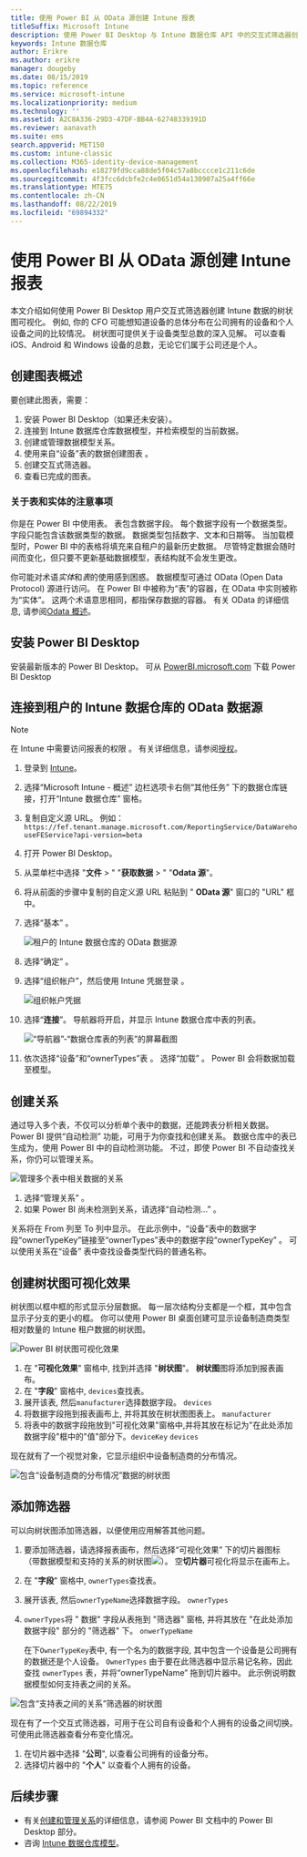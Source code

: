 ```yaml
---
title: 使用 Power BI 从 OData 源创建 Intune 报表
titleSuffix: Microsoft Intune
description: 使用 Power BI Desktop 与 Intune 数据仓库 API 中的交互式筛选器创建树状图可视化效果。
keywords: Intune 数据仓库
author: Erikre
ms.author: erikre
manager: dougeby
ms.date: 08/15/2019
ms.topic: reference
ms.service: microsoft-intune
ms.localizationpriority: medium
ms.technology: ''
ms.assetid: A2C8A336-29D3-47DF-BB4A-62748339391D
ms.reviewer: aanavath
ms.suite: ems
search.appverid: MET150
ms.custom: intune-classic
ms.collection: M365-identity-device-management
ms.openlocfilehash: e18279fd9cca88de5f04c57a8bcccce1c211c6de
ms.sourcegitcommit: 4f3fcc6dcbfe2c4e0651d54a130907a25a4ff66e
ms.translationtype: MTE75
ms.contentlocale: zh-CN
ms.lasthandoff: 08/22/2019
ms.locfileid: "69894332"
---
```

# <a name="create-an-intune-report-from-the-odata-feed-with-power-bi"></a>使用 Power BI 从 OData 源创建 Intune 报表

本文介绍如何使用 Power BI Desktop 用户交互式筛选器创建 Intune 数据的树状图可视化。 例如, 你的 CFO 可能想知道设备的总体分布在公司拥有的设备和个人设备之间的比较情况。 树状图可提供关于设备类型总数的深入见解。 可以查看 iOS、Android 和 Windows 设备的总数，无论它们属于公司还是个人。

## <a name="overview-of-creating-the-chart"></a>创建图表概述

要创建此图表，需要：
1. 安装 Power BI Desktop（如果还未安装）。
2. 连接到 Intune 数据库仓库数据模型，并检索模型的当前数据。
3. 创建或管理数据模型关系。
4. 使用来自“设备”表的数据创建图表  。
5. 创建交互式筛选器。
6. 查看已完成的图表。

### <a name="a-note-about-tables-and-entities"></a>关于表和实体的注意事项

你是在 Power BI 中使用表。 表包含数据字段。 每个数据字段有一个数据类型。 字段只能包含该数据类型的数据。 数据类型包括数字、文本和日期等。 当加载模型时，Power BI 中的表格将填充来自租户的最新历史数据。 尽管特定数据会随时间而变化，但只要不更新基础数据模型，表结构就不会发生更改。

你可能对术语*实体*和*表*的使用感到困惑。 数据模型可通过 OData (Open Data Protocol) 源进行访问。 在 Power BI 中被称为“表”的容器，在 OData 中实则被称为“实体”。 这两个术语意思相同，都指保存数据的容器。 有关 OData 的详细信息, 请参阅[Odata 概述](/odata/overview)。

## <a name="install-power-bi-desktop"></a>安装 Power BI Desktop

安装最新版本的 Power BI Desktop。 可从 [PowerBI.microsoft.com](https://powerbi.microsoft.com/desktop) 下载 Power BI Desktop

## <a name="connect-to-the-odata-feed-for-the-intune-data-warehouse-for-your-tenant"></a>连接到租户的 Intune 数据仓库的 OData 数据源

> [!Note]  
> 在 Intune 中需要访问报表的权限  。 有关详细信息，请参阅[授权](reports-api-url.md)。

1. 登录到 [Intune](https://go.microsoft.com/fwlink/?linkid=2090973)。
2. 选择“Microsoft Intune - 概述”  边栏选项卡右侧“其他任务”  下的数据仓库链接，打开“Intune 数据仓库”  窗格。
3. 复制自定义源 URL。 例如：`https://fef.tenant.manage.microsoft.com/ReportingService/DataWarehouseFEService?api-version=beta`
4. 打开 Power BI Desktop。
5. 从菜单栏中选择 "**文件** > " "**获取数据** > " "**Odata 源**"。
6. 将从前面的步骤中复制的自定义源 URL 粘贴到 " **OData 源**" 窗口的 "URL" 框中。
7. 选择“基本”  。

    ![租户的 Intune 数据仓库的 OData 数据源](media/reports-create-01-odatafeed.png)

8. 选择“确定”  。
9. 选择“组织帐户”，然后使用 Intune 凭据登录  。

    ![组织帐户凭据](media/reports-create-02-org-account.png)

10. 选择“**连接**”。 导航器将开启，并显示 Intune 数据仓库中表的列表。

    ![“导航器”-“数据仓库表的列表”的屏幕截图](media/reports-create-02-loadentities.png)

11. 依次选择“设备”和“ownerTypes”表   。  选择“加载”  。 Power BI 会将数据加载至模型。

## <a name="create-a-relationship"></a>创建关系

通过导入多个表，不仅可以分析单个表中的数据，还能跨表分析相关数据。 Power BI 提供“自动检测”  功能，可用于为你查找和创建关系。 数据仓库中的表已生成为，使用 Power BI 中的自动检测功能。 不过，即使 Power BI 不自动查找关系，你仍可以管理关系。

![管理多个表中相关数据的关系](media/reports-create-03-managerelationships.png)

1. 选择“管理关系”  。
2. 如果 Power BI 尚未检测到关系，请选择“自动检测...”  。

关系将在 From 列至 To 列中显示。 在此示例中，“设备”表中的数据字段“ownerTypeKey”链接至“ownerTypes”表中的数据字段“ownerTypeKey”     。 可以使用关系在“设备”  表中查找设备类型代码的普通名称。

## <a name="create-a-treemap-visualization"></a>创建树状图可视化效果

树状图以框中框的形式显示分层数据。 每一层次结构分支都是一个框，其中包含显示子分支的更小的框。 你可以使用 Power BI 桌面创建可显示设备制造商类型相对数量的 Intune 租户数据的树状图。

![Power BI 树状图可视化效果](media/reports-create-03-treemap.png)

1. 在 "**可视化效果**" 窗格中, 找到并选择 "**树状图**"。 **树状图**图将添加到报表画布。
2. 在 "**字段**" 窗格中, `devices`查找表。
3. 展开该表, 然后`manufacturer`选择数据字段。 `devices`
4. 将数据字段拖到报表画布上, 并将其放在树状图图表上。  `manufacturer`
5.    将表中的数据字段拖放到"可视化效果"窗格中,并将其放在标记为"在此处添加数据字段"框中的"值"部分下。`deviceKey` `devices`  

现在就有了一个视觉对象，它显示组织中设备制造商的分布情况。

![包含“设备制造商的分布情况”数据的树状图](media/reports-create-06-treemapwdata.png)

## <a name="add-a-filter"></a>添加筛选器

可以向树状图添加筛选器，以便使用应用解答其他问题。

1. 要添加筛选器，请选择报表画布，然后选择“可视化效果”  下的切片器图标  （带数据模型和支持的关系的树状图![](media/reports-create-slicer.png)）。 空**切片器**可视化将显示在画布上。
2. 在 "**字段**" 窗格中, `ownerTypes`查找表。
3. 展开该表, 然后`ownerTypeName`选择数据字段。 `ownerTypes`
4. `ownerTypes`将 "    数据" 字段从表拖到 "筛选器" 窗格, 并将其放在 "在此处添加数据字段" 部分的 "筛选器" 下。 `onwerTypeName`  

   在下`OwnerTypeKey`表中, 有一个名为的数据字段, 其中包含一个设备是公司拥有的数据还是个人设备。 `OwnerTypes` 由于要在此筛选器中显示易记名称，因此查找 `ownerTypes` 表，并将“ownerTypeName”  拖到切片器中。 此示例说明数据模型如何支持表之间的关系。

![包含“支持表之间的关系”筛选器的树状图](media/reports-create-08_ownertype.png)

现在有了一个交互式筛选器，可用于在公司自有设备和个人拥有的设备之间切换。 可使用此筛选器查看分布变化情况。

1. 在切片器中选择 "**公司**", 以查看公司拥有的设备分布。
2. 选择切片器中的 "**个人**" 以查看个人拥有的设备。

## <a name="next-steps"></a>后续步骤

- 有关[创建和管理关系](https://powerbi.microsoft.com/documentation/powerbi-desktop-create-and-manage-relationships/)的详细信息，请参阅 Power BI 文档中的 Power BI Desktop 部分。
- 咨询 [Intune 数据仓库模型](https://docs.microsoft.com/intune/reports-ref-data-model)。
